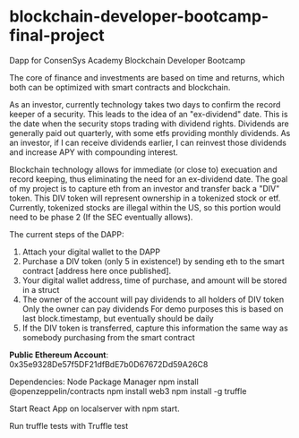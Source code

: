 # blockchain-developer-bootcamp-final-project
Dapp for ConsenSys Academy Blockchain Developer Bootcamp

The core of finance and investments are based on time and returns, which both can be optimized with smart contracts and blockchain.

As an investor, currently technology takes two days to confirm the record keeper of a security. This leads to the idea of an "ex-dividend" date. This is the date when the security stops trading with dividend rights. Dividends are generally paid out quarterly, with some etfs providing monthly dividends. As an investor, if I can receive dividends earlier, I can reinvest those dividends and increase APY with compounding interest.

Blockchain technology allows for immediate (or close to) execuation and record keeping, thus eliminating the need for an ex-dividend date. The goal of my project is to capture eth from an investor and transfer back a "DIV" token. This DIV token will represent ownership in a tokenized stock or etf. Currently, tokenized stocks are illegal within the US, so this portion would need to be phase 2 (If the SEC eventually allows).

The current steps of the DAPP:

1. Attach your digital wallet to the DAPP
2. Purchase a DIV token (only 5 in existence!) by sending eth to the smart contract [address here once published].
3. Your digital wallet address, time of purchase, and amount will be stored in a struct
4. The owner of the account will pay dividends to all holders of DIV token 
  Only the owner can pay dividends
  For demo purposes this is based on last block.timestamp, but eventually should be daily
5. If the DIV token is transferred, capture this information the same way as somebody purchasing from the smart contract

**Public Ethereum Account**: 0x35e9328De57f5DF21dfBdE7b0D67672Dd59A26C8

Dependencies: Node Package Manager 
npm install @openzeppelin/contracts
npm install web3
npm install -g truffle

Start React App on localserver with npm start.

Run truffle tests with Truffle test




